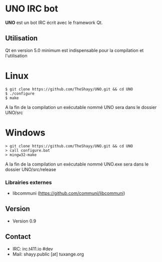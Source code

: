 UNO IRC bot
======
**UNO** est un bot IRC écrit avec le framework Qt.

## Utilisation
Qt en version 5.0 minimum est indispensable pour la compilation et l'utilisation
# Linux
```
$ git clone https://github.com/TheShayy/UNO.git && cd UNO
$ ./configure
$ make
```
A la fin de la compilation un exécutable nommé UNO sera dans le dossier UNO/src

# Windows
```
> git clone https://github.com/TheShayy/UNO.git && cd UNO
> call configure.bat
> mingw32-make
```
A la fin de la compilation un exécutable nommé UNO.exe sera dans le dossier UNO/src/release

### Librairies externes
- libcommuni (https://github.com/communi/libcommuni)

## Version 
* Version 0.9

## Contact
* IRC: irc.t411.io #dev
* Mail: shayy.public [at] tuxange.org
